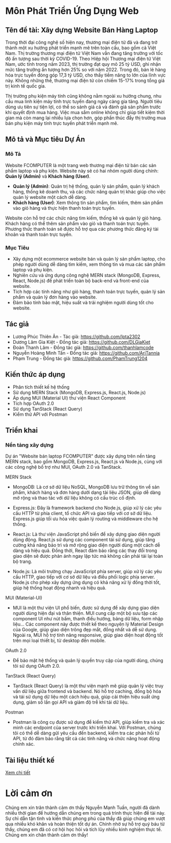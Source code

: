 # Môn Phát Triển Ứng Dụng Web

## Tên đề tài: Xây dựng Website Bán Hàng Laptop

Trong thời đại công nghệ số hiện nay, thương mại điện tử đã và đang trở thành một xu hướng phát triển mạnh mẽ trên toàn cầu, bao gồm cả Việt Nam. Thị trường thương mại điện tử Việt Nam vẫn đang tăng trưởng với tốc độ ấn tượng sau thời kỳ COVID-19. Theo Hiệp hội Thương mại điện tử Việt Nam, ước tính trong năm 2023, thị trường đạt quy mô 25 tỷ USD, ghi nhận mức tăng trưởng ấn tượng hơn 25% so với năm 2022. Trong đó, bán lẻ hàng hóa trực tuyến đóng góp 17,3 tỷ USD, cho thấy tiềm năng to lớn của lĩnh vực này. Không những thế, thương mại điện tử còn chiếm 15-17% trong tổng giá trị kinh tế quốc gia.

Thị trường phụ kiện máy tính cũng không nằm ngoài xu hướng chung, nhu cầu mua linh kiện máy tính trực tuyến đang ngày càng gia tăng. Người tiêu dùng ưu tiên sự tiện lợi, có thể so sánh giá cả và đánh giá sản phẩm trước khi quyết định mua hàng. Việc mua sắm online không chỉ giúp tiết kiệm thời gian mà còn mang lại nhiều lựa chọn hơn, góp phần thúc đẩy thị trường mua bán phụ kiện máy tính trực tuyến phát triển mạnh mẽ.

## Mô tả và Mục tiêu Dự Án

### Mô Tả
Website FCOMPUTER là một trang web thương mại điện tử bán các sản phẩm laptop và phụ kiện. Website này sẽ có hai nhóm người dùng chính: **Quản lý (Admin)** và **Khách hàng (User)**.

- **Quản lý (Admin)**: Quản trị hệ thống, quản lý sản phẩm, quản lý khách hàng, thống kê doanh thu, và các chức năng quản trị khác giúp cho việc quản lý website một cách dễ dàng.
- **Khách hàng (User)**: Xem thông tin sản phẩm, tìm kiếm, thêm sản phẩm vào giỏ hàng và thực hiện thanh toán trực tuyến.

Website còn hỗ trợ các chức năng tìm kiếm, thống kê và quản lý giỏ hàng. Khách hàng có thể thêm sản phẩm vào giỏ và thanh toán trực tuyến. Phương thức thanh toán sẽ được hỗ trợ qua các phương thức đăng ký tài khoản và thanh toán trực tuyến.

### Mục Tiêu
- Xây dựng một ecommerce website bán và quản lý sản phẩm laptop, cho phép người dùng dễ dàng tìm kiếm, xem thông tin và mua các sản phẩm laptop và phụ kiện.
- Nghiên cứu và ứng dụng công nghệ MERN stack (MongoDB, Express, React, Node.js) để phát triển toàn bộ back-end và front-end của website.
- Tích hợp các tính năng như giỏ hàng, thanh toán trực tuyến, quản lý sản phẩm và quản lý đơn hàng vào website.
- Đảm bảo tính bảo mật, hiệu suất và trải nghiệm người dùng tốt cho website.

## Tác giả

- Lương Phúc Thiên Ân - Tác giả: https://github.com/lpta2302
- Dương Lâm Gia Kiệt - Đồng tác giả: https://github.com/DLGiaKiet
- Đoàn Thanh Lâm - Đồng tác giả: https://github.com/thanhlamcode
- Nguyễn Hoàng Minh Tấn - Đồng tác giả: https://github.com/AriTannia
- Phạm Trung - Đồng tác giả: https://github.com/PhamTrung1204

## Kiến thức áp dụng

- Phân tích thiết kế hệ thống
- Sử dụng MERN Stack (MongoDB, Express.js, React.js, Node.js)
- Áp dụng MUI (Material UI) thư viện React Component
- Tích hợp OAuth 2.0
- Sử dụng TanStack (React Query)
- Kiểm thử API với Postman

## Triển khai

### Nền tảng xây dựng

Dự án "Website bán laptop FCOMPUTER" được xây dựng trên nền tảng MERN stack, bao gồm MongoDB, Express.js, React.js và Node.js, cùng với các công nghệ bổ trợ như MUI, OAuth 2.0 và TanStack.

MERN Stack
- MongoDB: Là cơ sở dữ liệu NoSQL, MongoDB lưu trữ thông tin về sản phẩm, khách hàng và đơn hàng dưới dạng tài liệu JSON, giúp dễ dàng mở rộng và thao tác với dữ liệu không có cấu trúc cố định.

- Express.js: Đây là framework backend cho Node.js, giúp xử lý các yêu cầu HTTP từ phía client, tổ chức API và giao tiếp với cơ sở dữ liệu. Express.js giúp tối ưu hóa việc quản lý routing và middleware cho hệ thống.

- React.js: Là thư viện JavaScript phổ biến để xây dựng giao diện người dùng động. React.js sử dụng các component tái sử dụng, giúp tăng cường khả năng bảo trì và mở rộng giao diện người dùng một cách dễ dàng và hiệu quả. Đồng thời, React đảm bảo rằng các thay đổi trong giao diện sẽ được phản ánh ngay lập tức mà không cần phải tải lại toàn bộ trang.

- Node.js: Là môi trường chạy JavaScript phía server, giúp xử lý các yêu cầu HTTP, giao tiếp với cơ sở dữ liệu và điều phối logic phía server. Node.js cho phép xây dựng ứng dụng có khả năng xử lý đồng thời tốt, giúp hệ thống hoạt động nhanh và hiệu quả.

MUI (Material-UI)
- MUI là một thư viện UI phổ biến, được sử dụng để xây dựng giao diện người dùng hiện đại và thân thiện. MUI cung cấp một bộ sưu tập các component UI như nút bấm, thanh điều hướng, bảng dữ liệu, form nhập liệu... Các component này được thiết kế theo nguyên lý Material Design của Google, giúp giao diện trông đẹp mắt, đồng nhất và dễ sử dụng. Ngoài ra, MUI hỗ trợ tính năng responsive, giúp giao diện hoạt động tốt trên mọi loại thiết bị, từ desktop đến mobile.

OAuth 2.0
- Để bảo mật hệ thống và quản lý quyền truy cập của người dùng, chúng tôi sử dụng OAuth 2.0.

TanStack (React Query)
- TanStack (React Query) là một thư viện mạnh mẽ giúp quản lý việc truy vấn dữ liệu giữa frontend và backend. Nó hỗ trợ caching, đồng bộ hóa và tái sử dụng dữ liệu một cách hiệu quả, giúp cải thiện hiệu suất ứng dụng, giảm số lần gọi API và giảm độ trễ khi tải dữ liệu.

Postman
- Postman là công cụ được sử dụng để kiểm thử API, giúp kiểm tra và xác minh các endpoint của server trước khi triển khai. Với Postman, chúng tôi có thể dễ dàng gửi yêu cầu đến backend, kiểm tra các phản hồi từ API, từ đó đảm bảo rằng tất cả các tính năng và chức năng hoạt động chính xác.

## Tài liệu thiết kế

[Xem chi tiết](https://github.com/lpta2302/final_project_web/tree/fix_token/diagrams)

# Lời cảm ơn

Chúng em xin trân thành cảm ơn thầy Nguyễn Mạnh Tuấn, người đã dành nhiều thời gian để hướng dẫn chúng em trong quá trình thực hiện đề tài này. Sự chỉ dẫn tận tình và kiến thức phong phú của thầy đã giúp chúng em vượt qua nhiều khó khăn và hoàn thiện tốt dự án. Chính nhờ sự hỗ trợ quý báu từ thầy, chúng em đã có cơ hội học hỏi và tích lũy nhiều kinh nghiệm thực tế. Chúng em xin chân thành cảm ơn thầy!
